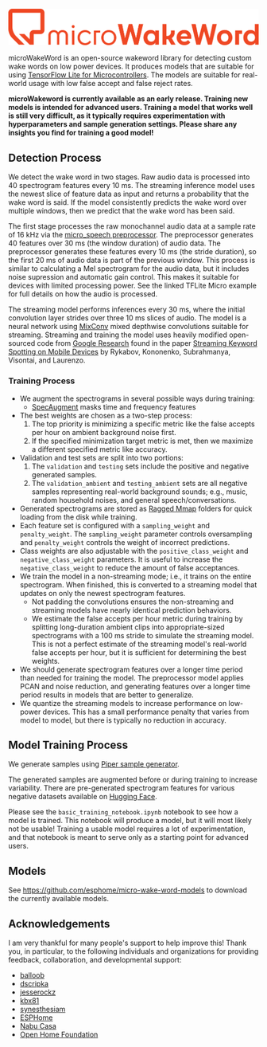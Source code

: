 ![microWakeWord logo](etc/logo.png)

microWakeWord is an open-source wakeword library for detecting custom wake words on low power devices. It produces models that are suitable for using [TensorFlow Lite for Microcontrollers](https://www.tensorflow.org/lite/microcontrollers). The models are suitable for real-world usage with low false accept and false reject rates.

**microWakeword is currently available as an early release. Training new models is intended for advanced users. Training a model that works well is still very difficult, as it typically requires experimentation with hyperparameters and sample generation settings. Please share any insights you find for training a good model!**

## Detection Process

We detect the wake word in two stages. Raw audio data is processed into 40 spectrogram features every 10 ms. The streaming inference model uses the newest slice of feature data as input and returns a probability that the wake word is said. If the model consistently predicts the wake word over multiple windows, then we predict that the wake word has been said.

The first stage processes the raw monochannel audio data at a sample rate of 16 kHz via the [micro_speech preprocessor](https://github.com/tensorflow/tflite-micro/tree/main/tensorflow/lite/micro/examples/micro_speech). The preprocessor generates 40 features over 30 ms (the window duration) of audio data. The preprocessor generates these features every 10 ms (the stride duration), so the first 20 ms of audio data is part of the previous window. This process is similar to calculating a Mel spectrogram for the audio data, but it includes noise supression and automatic gain control. This makes it suitable for devices with limited processing power. See the linked TFLite Micro example for full details on how the audio is processed.

The streaming model performs inferences every 30 ms, where the initial convolution layer strides over three 10 ms slices of audio. The model is a neural network using [MixConv](https://arxiv.org/abs/1907.09595) mixed depthwise convolutions suitable for streaming. Streaming and training the model uses heavily modified open-sourced code from [Google Research](https://github.com/google-research/google-research/tree/master/kws_streaming) found in the paper [Streaming Keyword Spotting on Mobile Devices](https://arxiv.org/pdf/2005.06720.pdf) by Rykabov, Kononenko, Subrahmanya, Visontai, and Laurenzo.

### Training Process
- We augment the spectrograms in several possible ways during training:
    - [SpecAugment](https://arxiv.org/pdf/1904.08779.pdf) masks time and frequency features
- The best weights are chosen as a two-step process:
    1. The top priority is minimizing a specific metric like the false accepts per hour on ambient background noise first.
    2. If the specified minimization target metric is met, then we maximize a different specified metric like accuracy.
- Validation and test sets are split into two portions:
    1. The ``validation`` and ``testing`` sets include the positive and negative generated samples.
    2. The ``validation_ambient`` and ``testing_ambient`` sets are all negative samples representing real-world background sounds; e.g., music, random household noises, and general speech/conversations.
- Generated spectrograms are stored as [Ragged Mmap](https://github.com/hristo-vrigazov/mmap.ninja/tree/master) folders for quick loading from the disk while training.
- Each feature set is configured with a ``sampling_weight`` and ``penalty_weight``. The ``sampling_weight`` parameter controls oversampling and ``penalty_weight`` controls the weight of incorrect predictions.
- Class weights are also adjustable with the ``positive_class_weight`` and ``negative_class_weight`` parameters. It is useful to increase the ``negative_class_weight`` to reduce the amount of false acceptances.
- We train the model in a non-streaming mode; i.e., it trains on the entire spectrogram. When finished, this is converted to a streaming model that updates on only the newest spectrogram features.
    - Not padding the convolutions ensures the non-streaming and streaming models have nearly identical prediction behaviors.
    - We estimate the false accepts per hour metric during training by splitting long-duration ambient clips into appropriate-sized spectrograms with a 100 ms stride to simulate the streaming model. This is not a perfect estimate of the streaming model's real-world false accepts per hour, but it is sufficient for determining the best weights.
- We should generate spectrogram features over a longer time period than needed for training the model. The preprocessor model applies PCAN and noise reduction, and generating features over a longer time period results in models that are better to generalize.
- We quantize the streaming models to increase performance on low-power devices. This has a small performance penalty that varies from model to model, but there is typically no reduction in accuracy.


## Model Training Process

We generate samples using [Piper sample generator](https://github.com/rhasspy/piper-sample-generator).

The generated samples are augmented before or during training to increase variability. There are pre-generated spectrogram features for various negative datasets available on [Hugging Face](https://huggingface.co/datasets/kahrendt/microwakeword).

Please see the ``basic_training_notebook.ipynb`` notebook to see how a model is trained. This notebook will produce a model, but it will most likely not be usable! Training a usable model requires a lot of experimentation, and that notebook is meant to serve only as a starting point for advanced users.

## Models

See https://github.com/esphome/micro-wake-word-models to download the currently available models.

## Acknowledgements

I am very thankful for many people's support to help improve this! Thank you, in particular, to the following individuals and organizations for providing feedback, collaboration, and developmental support:

  - [balloob](https://github.com/balloob)
  - [dscripka](https://github.com/dscripka)
  - [jesserockz](https://github.com/jesserockz)
  - [kbx81](https://github.com/kbx81)
  - [synesthesiam](https://github.com/synesthesiam)
  - [ESPHome](https://github.com/esphome)
  - [Nabu Casa](https://github.com/NabuCasa)
  - [Open Home Foundation](https://www.openhomefoundation.org/)